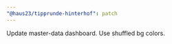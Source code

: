 ```yaml
---
"@haus23/tipprunde-hinterhof": patch
---
```


Update master-data dashboard. Use shuffled bg colors.

